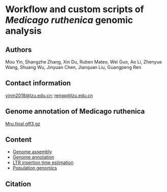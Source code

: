 # Workflow and custom scripts of *Medicago ruthenica* genomic analysis

## Authors

Mou Yin, Shangzhe Zhang, Xin Du, Ruben Mateo, Wei Guo, Ao Li, Zhenyue Wang, Shuang Wu, Jinyuan Chen, Jianquan Liu, Guangpeng Ren

## Contact information

yinm2018@lzu.edu.cn; rengp@lzu.edu.cn

## Genome annotation of Medicago ruthenica

[Mru.final.gff3.gz](https://github.com/yinm2018/Medicago_ruthenica_genome/tree/main/Mru.final.gff3.gz)
## Content

- [Genome assembly](https://github.com/yinm2018/Medicago_ruthenica_genome/tree/main/01.genome_assembly)
- [Genome annotation](https://github.com/yinm2018/Medicago_ruthenica_genome/tree/main/02.genome_annotation)
- [LTR insertion time estimation](https://github.com/yinm2018/Medicago_ruthenica_genome/tree/main/03.LTR_insertion_time)
- [Population genomics](https://github.com/yinm2018/Medicago_ruthenica_genome/tree/main/04.population_genomics)

## Citation

